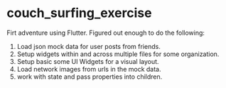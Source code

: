 # couch_surfing_exercise

Firt adventure using Flutter. Figured out enough to do the following:

1. Load json mock data for user posts from friends.
2. Setup widgets within and across multiple files for some organization.
3. Setup basic some UI Widgets for a visual layout.
4. Load network images from urls in the mock data.
5. work with state and pass properties into children.

